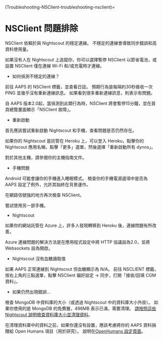 (Troubleshooting-NSClient-troubleshooting-nsclient)=

# NSClient 問題排除

NSClient 依賴於與 Nightscout 的穩定連線。 不穩定的連線會導致同步錯誤和高資料使用量。

如果沒有人在 Nightscout 上追蹤你，你可以選擇暫停 NSClient 以節省電池，或設置 NSClient 僅在連線 Wi-Fi 和/或充電時才連線。

* 如何偵測不穩定的連線？

前往 AAPS 的 NSClient 標籤，並查看日誌。 預期行為是每隔約30秒接收一次 PING 並幾乎沒有重新連線訊息。 如果看到很多重新連線訊息，則表示有問題。

自 AAPS 版本2.0起，當偵測到此類行為時，NSClient 將會暫停15分鐘，並在首頁總覽畫面顯示「NSClient 故障」。

* 重新啟動

首先應該嘗試重新啟動 Nightscout 和手機，查看問題是否仍然存在。

如果你的 Nightscout 是託管在 Heroku 上，可以登入 Heroku，點擊你的 Nightscout 應用名稱，點擊「更多」選單，然後選擇「重新啟動所有 dynos」。

對於其他主機，請參閱你的主機指南文件。

* 手機問題

Android 可能會讓你的手機進入睡眠模式。 檢查你的手機電源選項中是否為 AAPS 設定了例外，允許其始終在背景運作。

在網路信號強的地方再次檢查 NSClient。

嘗試使用另一部手機。

* Nightscout

如果你的網站託管在 Azure 上，許多人發現轉移到 Heroku 後，連線問題有所改善。

Azure 連線問題的解決方法是在應用程式設定中將 HTTP 協議設為2.0，並將 Websockets 設為開啟。

* Nightscout 沒有血糖讀取值

如果 AAPS 正常連線到 Nightscout 但血糖顯示為 N/A。 前往 NSCLIENT 標籤，按右上角的三點選單，點擊 NSClient 偏好設定 -> 同步，打開「接收/回填 CGM 資料」。

* 如果仍然出現錯誤…

檢查 MongoDB 中資料庫的大小（或透過 Nightscout 中的資料庫大小外掛）。 如果你使用的是 MongoDB 的免費層，496MB 表示已滿，需要清理。 [請按照這些 Nightscout 說明檢查資料庫大小並清理資料](https://nightscout.github.io/troubleshoot/troublehoot/#database-full)。

在清理資料庫中的資料之前，如果你還沒有設置，應該考慮將你的 AAPS 資料捐贈給 Open Humans 項目（用於研究）。 說明在[OpenHumans 設定頁面](../Configuration/OpenHumans)。